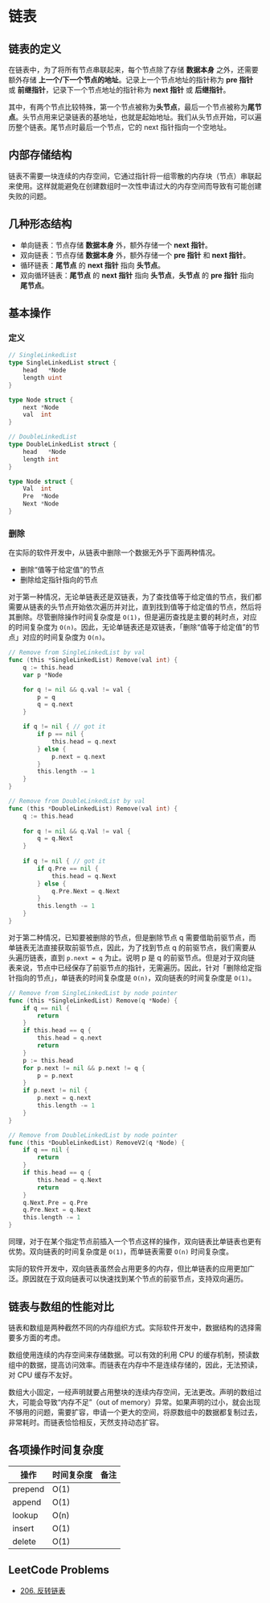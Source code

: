 # 链表

## 链表的定义

在链表中，为了将所有节点串联起来，每个节点除了存储 **数据本身** 之外，还需要额外存储 **上一个/下一个节点的地址**。记录上一个节点地址的指针称为 **pre 指针** 或 **前继指针**，记录下一个节点地址的指针称为 **next 指针** 或 **后继指针**。

其中，有两个节点比较特殊，第一个节点被称为**头节点**，最后一个节点被称为**尾节点**。头节点用来记录链表的基地址，也就是起始地址。我们从头节点开始，可以遍历整个链表。尾节点时最后一个节点，它的 next 指针指向一个空地址。

## 内部存储结构

链表不需要一块连续的内存空间，它通过指针将一组零散的内存块（节点）串联起来使用。这样就能避免在创建数组时一次性申请过大的内存空间而导致有可能创建失败的问题。

## 几种形态结构

- 单向链表：节点存储 **数据本身** 外，额外存储一个 **next 指针**。
- 双向链表：节点存储 **数据本身** 外，额外存储一个 **pre 指针** 和 **next 指针**。
- 循环链表：**尾节点** 的 **next 指针** 指向 **头节点**。
- 双向循环链表：**尾节点** 的 **next 指针** 指向 **头节点**，**头节点** 的 **pre 指针** 指向 **尾节点**。

## 基本操作

### 定义

```go
// SingleLinkedList
type SingleLinkedList struct {
	head   *Node
	length uint
}

type Node struct {
	next *Node
	val  int
}
```

```go
// DoubleLinkedList
type DoubleLinkedList struct {
	head   *Node
	length int
}

type Node struct {
	Val  int
	Pre  *Node
	Next *Node
}
```

### 删除

在实际的软件开发中，从链表中删除一个数据无外乎下面两种情况。

- 删除“值等于给定值”的节点
- 删除给定指针指向的节点

对于第一种情况，无论单链表还是双链表，为了查找值等于给定值的节点，我们都需要从链表的头节点开始依次遍历并对比，直到找到值等于给定值的节点，然后将其删除。尽管删除操作时间复杂度是 `O(1)`，但是遍历查找是主要的耗时点，对应的时间复杂度为 `O(n)`。因此，无论单链表还是双链表，「删除“值等于给定值”的节点」对应的时间复杂度为 `O(n)`。

```go
// Remove from SingleLinkedList by val
func (this *SingleLinkedList) Remove(val int) {
	q := this.head
	var p *Node

	for q != nil && q.val != val {
		p = q
		q = q.next
	}

	if q != nil { // got it
		if p == nil {
			this.head = q.next
		} else {
			p.next = q.next
		}
		this.length -= 1
	}
}
```

```go
// Remove from DoubleLinkedList by val
func (this *DoubleLinkedList) Remove(val int) {
	q := this.head
	
    for q != nil && q.Val != val {
		q = q.Next
	}
	
    if q != nil { // got it
		if q.Pre == nil {
			this.head = q.Next
		} else {
			q.Pre.Next = q.Next
		}
        this.length -= 1
	}
}
```

对于第二种情况，已知要被删除的节点，但是删除节点 q 需要借助前驱节点，而单链表无法直接获取前驱节点，因此，为了找到节点 q 的前驱节点，我们需要从头遍历链表，直到 `p.next = q` 为止。说明 p 是 q 的前驱节点。但是对于双向链表来说，节点中已经保存了前驱节点的指针，无需遍历。因此，针对「删除给定指针指向的节点」，单链表的时间复杂度是 `O(n)`，双向链表的时间复杂度是 `O(1)`。

```go
// Remove from SingleLinkedList by node pointer
func (this *SingleLinkedList) Remove(q *Node) {
	if q == nil {
		return
	}
	if this.head == q {
		this.head = q.next
		return
	}
	p := this.head
	for p.next != nil && p.next != q {
		p = p.next
	}
	if p.next != nil {
		p.next = q.next
		this.length -= 1
	}
}
```

```go
// Remove from DoubleLinkedList by node pointer
func (this *DoubleLinkedList) RemoveV2(q *Node) {
	if q == nil {
		return
	}
	if this.head == q {
		this.head = q.Next
		return
	}
	q.Next.Pre = q.Pre
	q.Pre.Next = q.Next
	this.length -= 1
}
```

同理，对于在某个指定节点前插入一个节点这样的操作，双向链表比单链表也更有优势。双向链表的时间复杂度是 `O(1)`，而单链表需要 `O(n)` 时间复杂度。

实际的软件开发中，双向链表虽然会占用更多的内存，但比单链表的应用更加广泛。原因就在于双向链表可以快速找到某个节点的前驱节点，支持双向遍历。

## 链表与数组的性能对比

链表和数组是两种截然不同的内存组织方式。实际软件开发中，数据结构的选择需要多方面的考虑。

数组使用连续的内存空间来存储数据。可以有效的利用 CPU 的缓存机制，预读数组中的数据，提高访问效率。而链表在内存中不是连续存储的，因此，无法预读，对 CPU 缓存不友好。

数组大小固定，一经声明就要占用整块的连续内存空间，无法更改。声明的数组过大，可能会导致“内存不足”（out of memory）异常。如果声明的过小，就会出现不够用的问题，需要扩容，申请一个更大的空间，将原数组中的数据都复制过去，非常耗时。而链表恰恰相反，天然支持动态扩容。

## 各项操作时间复杂度

| 操作 | 时间复杂度 | 备注 |
| --- | --- |--- |
| prepend | O(1) ||
| append | O(1) ||
| lookup | O(n) ||
| insert | O(1) ||
| delete | O(1) ||

## LeetCode Problems

- [206. 反转链表](https://leetcode.cn/problems/reverse-linked-list/)
